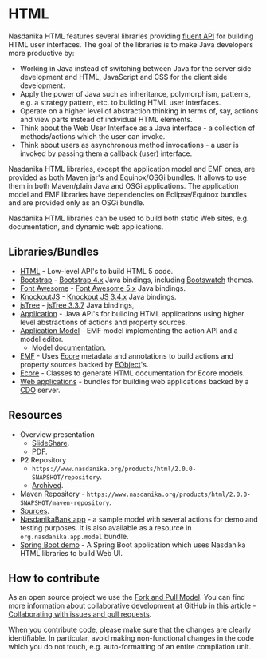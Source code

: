# HTML

Nasdanika HTML features several libraries providing [fluent API](https://en.wikipedia.org/wiki/Fluent_interface) for building HTML user interfaces. 
The goal of the libraries is to make Java developers more productive by:

* Working in Java instead of switching between Java for the server side development and HTML, JavaScript and CSS for the client side development.
* Apply the power of Java such as inheritance, polymorphism, patterns, e.g. a strategy pattern, etc. to building HTML user interfaces.
* Operate on a higher level of abstraction thinking in terms of, say, actions and view parts instead of individual HTML elements.
* Think about the Web User Interface as a Java interface - a collection of methods/actions which the user can invoke.
* Think about users as asynchronous method invocations - a user is invoked by passing them a callback (user) interface.

Nasdanika HTML libraries, except the application model and EMF ones, are provided as both Maven jar's and Equinox/OSGi bundles. It allows to use them in both Maven/plain Java and OSGi applications. 
The application model and EMF libraries have dependencies on Eclipse/Equinox bundles and are provided only as an OSGi bundle.

Nasdanika HTML libraries can be used to build both static Web sites, e.g. documentation, and dynamic web applications.        

## Libraries/Bundles

* [HTML](html.html) - Low-level API's to build HTML 5 code. 
* [Bootstrap](bootstrap.html) - [Bootstrap 4.x](https://getbootstrap.com/) Java bindings, including [Bootswatch](https://bootswatch.com/) themes. 
* [Font Awesome](fontawesome.html) - [Font Awesome 5.x](https://fontawesome.com/) Java bindings. 
* [KnockoutJS](knockout.html) - [Knockout JS 3.4.x](https://knockoutjs.com/) Java bindings. 
* [jsTree](jstree.html) - [jsTree 3.3.7](https://www.jstree.com/) Java bindings,
* [Application](app.html) - Java API's for building HTML applications using higher level abstractions of actions and property sources.
* [Application Model](app-model.html) - EMF model implementing the action API and a model editor.
    * [Model documentation](app-model-doc).
* [EMF](emf.html) - Uses [Ecore](https://www.eclipse.org/modeling/emf/) metadata and annotations to build actions and property sources backed by [EObject](http://download.eclipse.org/modeling/emf/emf/javadoc/2.9.0/index.html?org/eclipse/emf/ecore/EObject.html)'s.
* [Ecore](ecore.html) - Classes to generate HTML documentation for Ecore models.
* [Web applications](web-applications.html) - bundles for building web applications backed by a [CDO](https://wiki.eclipse.org/CDO) server.

## Resources

* Overview presentation
    * [SlideShare](https://www.slideshare.net/PavelVlasov2/nasdanika-html-fluent-java-api-for-building-web-ui).
    * [PDF](Nasdanika-HTML.pdf).
* P2 Repository
    * ``https://www.nasdanika.org/products/html/2.0.0-SNAPSHOT/repository``.
    * [Archived](https://www.nasdanika.org/products/html/2.0.0-SNAPSHOT/org.nasdanika.html.repository-2.0.0-SNAPSHOT.zip).
* Maven Repository - ``https://www.nasdanika.org/products/html/2.0.0-SNAPSHOT/maven-repository``.    
* [Sources](html.zip).
* [NasdanikaBank.app](NasdanikaBank.app) - a sample model with several actions for demo and testing purposes. It is also available as a resource in ``org.nasdanika.app.model`` bundle.
* [Spring Boot demo](https://github.com/Nasdanika/html-spring-boot-demo) - A Spring Boot application which uses Nasdanika HTML libraries to build Web UI.    
 
## How to contribute

As an open source project we use the [Fork and Pull Model](https://help.github.com/articles/about-collaborative-development-models/).
You can find more information about collaborative development at GitHub in this article - [Collaborating with issues and pull requests](https://help.github.com/categories/collaborating-with-issues-and-pull-requests).

When you contribute code, please make sure that the changes are clearly identifiable. In particular, avoid making non-functional changes in the code which you do not touch, 
e.g. auto-formatting of an entire compilation unit. 

